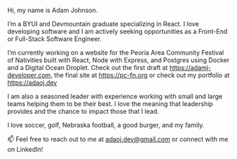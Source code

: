 Hi, my name is Adam Johnson.

I’m a BYUI and Devmountain graduate specializing in React. I love developing software and I am actively seeking opportunities as a Front-End or Full-Stack Software Engineer.

I’m currently working on a website for the Peoria Area Community Festival of Nativities built with React, Node with Express, and Postgres using Docker and a Digital Ocean Droplet. Check out the first draft at https://adamj-developer.com, the final site at https://pc-fn.org or check out my portfolio at https://adaoj.dev

I am also a seasoned leader with experience working with small and large teams helping them to be their best. I love the meaning that leadership provides and the chance to impact those that I lead. 

I love soccer, golf, Nebraska football, a good burger, and my family. 

📫 Feel free to reach out to me at adaoj.dev@gmail.com or connect with me on LinkedIn! 
